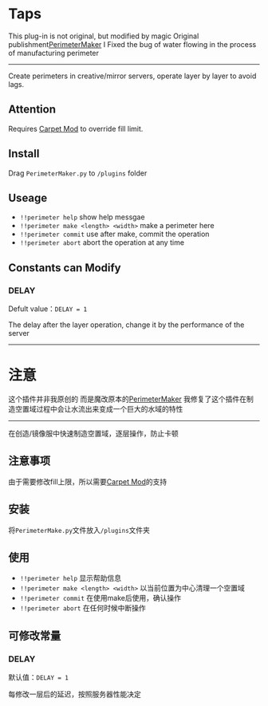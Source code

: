 # Taps
This plug-in is not original, but modified by magic
Original publishment[PerimeterMaker](https://github.com/Ivan-1F/MCDReforged-Plugins/tree/master/PerimeterMaker)
I Fixed the bug of water flowing in the process of manufacturing perimeter

---

Create perimeters in creative/mirror servers, operate layer by layer to avoid lags.

## Attention

Requires [Carpet Mod](https://github.com/gnembon/fabric-carpet) to override fill limit.

## Install

Drag `PerimeterMaker.py` to `/plugins` folder

## Useage

 - `!!perimeter help` show help messgae
 - `!!perimeter make <length> <width>` make a perimeter here
 - `!!perimeter commit` use after make, commit the operation
 - `!!perimeter abort` abort the operation at any time

## Constants can Modify

### DELAY

Defult value：`DELAY = 1`

The delay after the layer operation, change it by the performance of the server

---
# 注意
这个插件并非我原创的
而是魔改原本的[PerimeterMaker](https://github.com/Ivan-1F/MCDReforged-Plugins/tree/master/PerimeterMaker)
我修复了这个插件在制造空置域过程中会让水流出来变成一个巨大的水域的特性

---

在创造/镜像服中快速制造空置域，逐层操作，防止卡顿

## 注意事项

由于需要修改fill上限，所以需要[Carpet Mod](https://github.com/gnembon/fabric-carpet)的支持

## 安装

将`PerimeterMake.py`文件放入`/plugins`文件夹

## 使用

 - `!!perimeter help` 显示帮助信息
 - `!!perimeter make <length> <width>` 以当前位置为中心清理一个空置域
 - `!!perimeter commit` 在使用make后使用，确认操作
 - `!!perimeter abort` 在任何时候中断操作

## 可修改常量

### DELAY

默认值：`DELAY = 1`

每修改一层后的延迟，按照服务器性能决定
